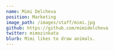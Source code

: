 ```yaml
---
name: Mimi Delcheva
position: Marketing
image_path: /images/staff/mimi.jpg
github: https://github.com/mimidelcheva
twitter: mimozinkata
blurb: Mimi likes to draw animals.
---
```


